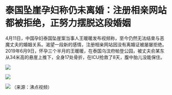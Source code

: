 # 泰国坠崖孕妇称仍未离婚：注册相亲网站都被拒绝，正努力摆脱这段婚姻

4月11日，中国孕妇泰国坠崖案当事人王暖暖发布视频称，至今仍然无法结束与恶魔丈夫的婚姻关系。渴望一段新的感情，注册相亲网站因没有离婚证被屡屡拒绝。2019年6月9日，怀孕三个半月的王暖暖，在泰国乌汶府帕登公园，被丈夫俞某东从34米高的悬崖上推下，全身17处骨折，在ICU抢救了8天，腹中胎儿没能保住。

![](https://inews.gtimg.com/om_bt/OyF1s2sL70nLgnBcLb1fovO-0WUfiFf9AzRPxWb6KpeX0AA/1000)

![](https://inews.gtimg.com/om_bt/OTQWh-TcLMMcI_huA94orm7Wqa6HSKic-iXI3KOIv1h3UAA/1000)

![](https://inews.gtimg.com/om_bt/O5Fzi0M8k93X--1IoXA2ExtZiuZSTdsbsiClAacsn8MV4AA/1000)
（来源：沸点视频）

